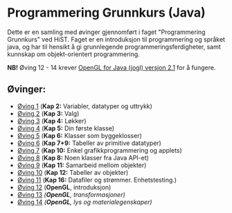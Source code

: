 # Programmering Grunnkurs (Java)
Dette er en samling med øvinger gjennomført i faget "Programmering Grunnkurs" ved HiST.
Faget er en introduksjon til programmering og språket java, og har til hensikt å gi grunnlegende programmeringsferdigheter, samt kunnskap om objekt-orientert programmering.

__NB!__ Øving 12 - 14 krever [OpenGL for Java (jogl) versjon 2.1](http://jogamp.org/deployment/jogamp-current/archive/) for å fungere.

## Øvinger:
* [Øving 1](01) (__Kap 2:__ Variabler, datatyper og uttrykk)
* [Øving 2](02) (__Kap 3:__ Valg)
* [Øving 3](03) (__Kap 4:__ Løkker)
* [Øving 4](04) (__Kap 5:__ Din første klasse)
* [Øving 5](05) (__Kap 6:__ Klasser som byggeklosser)
* [Øving 6](06) (__Kap 7+9:__ Tabeller av primitive datatyper)
* [Øving 7](07) (__Kap 10:__ Enkel grafikkprogrammering og applets)
* [Øving 8](08) (__Kap 8:__ Noen klasser fra Java API-et)
* [Øving 9](09) (__Kap 11:__ Samarbeid mellom objekter)
* [Øving 10](10) (__Kap 12:__ Tabeller av objekter)
* [Øving 11](11) (__Kap 16:__ Datafiler og strømmer. Enhetstesting.)
* [Øving 12](12) (__OpenGL__, introduksjon)
* [Øving 13](# "Kommer senere") *(__OpenGL__, transformasjoner)*
* [Øving 14](# "Kommer senere") *(__OpenGL__, lys og materialegenskaper)*
